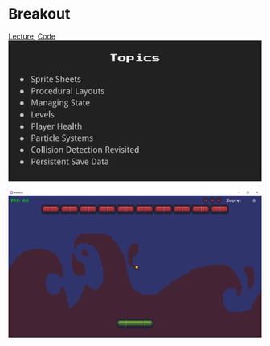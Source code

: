 # Breakout

[Lecture](https://learning.edx.org/course/course-v1:HarvardX+CS50G+Games/block-v1:HarvardX+CS50G+Games+type@sequential+block@ca386adaf12344b2b3f8760dbf1f5e0e/block-v1:HarvardX+CS50G+Games+type@vertical+block@ec9b73e83f134172961bd863f41faeda),
[Code](https://github.com/games50/breakout)
![topics](./topics.png)

![preview](./preview.png)
